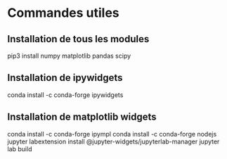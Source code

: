 # Commandes utiles
## Installation de tous les modules
pip3 install numpy matplotlib pandas scipy
## Installation de ipywidgets
conda install -c conda-forge ipywidgets
## Installation de matplotlib widgets
conda install -c conda-forge ipympl
conda install -c conda-forge nodejs
jupyter labextension install @jupyter-widgets/jupyterlab-manager
jupyter lab build